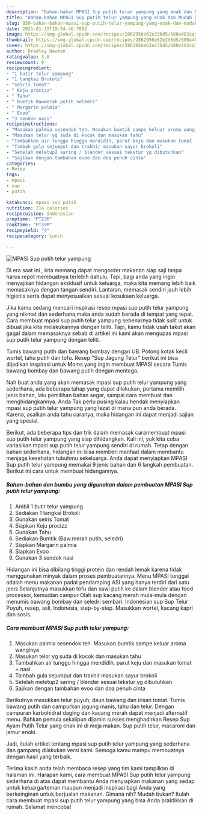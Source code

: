```yaml
---
description: "Bahan-bahan MPASI Sup putih telur yampung yang enak dan Mudah Dibuat"
title: "Bahan-bahan MPASI Sup putih telur yampung yang enak dan Mudah Dibuat"
slug: 859-bahan-bahan-mpasi-sup-putih-telur-yampung-yang-enak-dan-mudah-dibuat
date: 2021-01-15T19:54:46.780Z
image: https://img-global.cpcdn.com/recipes/2862956e62e236d5/680x482cq70/mpasi-sup-putih-telur-yampung-foto-resep-utama.jpg
thumbnail: https://img-global.cpcdn.com/recipes/2862956e62e236d5/680x482cq70/mpasi-sup-putih-telur-yampung-foto-resep-utama.jpg
cover: https://img-global.cpcdn.com/recipes/2862956e62e236d5/680x482cq70/mpasi-sup-putih-telur-yampung-foto-resep-utama.jpg
author: Bradley Newton
ratingvalue: 3.8
reviewcount: 9
recipeingredient:
- "1 butir telur yampung"
- "1 tangkai Brokoli"
- "seiris Tomat"
- " Keju procizz"
- " Tahu"
- " Bumtik Bawmerah putih seledri"
- " Margarin palmia"
- " Evoo"
- "3 sendok nasi"
recipeinstructions:
- "Masukan palmia sesendok teh. Masukan bumtik sampe keluar aroma wanginya"
- "Masukan telor yg suda di kocok dan masukan tahu"
- "Tambahkan air tunggu hingga mendidih, parut keju dan masukan tomat + nasi"
- "Tambah gula sejumput dan trakhir masukan sayur brokoli"
- "Setelah meletup2 saring / blender sesuai tekstur yg dibutuhkan"
- "Sajikan dengan tambahan evoo dan doa penuh cinta"
categories:
- Resep
tags:
- mpasi
- sup
- putih

katakunci: mpasi sup putih 
nutrition: 214 calories
recipecuisine: Indonesian
preptime: "PT23M"
cooktime: "PT39M"
recipeyield: "4"
recipecategory: Lunch

---
```



![MPASI Sup putih telur yampung](https://img-global.cpcdn.com/recipes/2862956e62e236d5/680x482cq70/mpasi-sup-putih-telur-yampung-foto-resep-utama.jpg)

Di era  saat ini , kita memang dapat mengorder makanan siap saji tanpa harus repot membuatnya terlebih dahulu. Tapi, bagi anda yang ingin menyajikan hidangan eksklusif untuk keluarga, maka kita memang lebih baik memasaknya dengan tangan sendiri. Lantaran, memasak sendiri jauh lebih higienis serta dapat menyesuaikan sesuai kesukaan keluarga.

Jika kamu sedang mencari inspirasi resep mpasi sup putih telur yampung yang nikmat dan sederhana,maka anda sudah berada di tempat yang tepat. Cara membuat mpasi sup putih telur yampung  sebenarnya tidak sulit untuk dibuat jika kita melakukannya dengan teliti. Tapi, kamu tidak usah takut akan gagal dalam memasaknya 
sebab di artikel ini kami akan mengupas mpasi sup putih telur yampung dengan teliti.  

Tumis bawang putih dan bawang bombay dengan UB. Potong kotak kecil wortel, tahu putih dan tofu. Resep &#34;Sup Jagung Telur&#34; berikut ini bisa dijadikan inspirasi untuk Moms yang ingin membuat MPASI secara Tumis bawang bombay dan bawang putih dengan mentega.

Nah buat anda yang akan memasak mpasi sup putih telur yampung yang sederhana, ada beberapa tahap yang dapat dilakukan, pertama memilih jenis bahan, lalu pemilihan bahan segar, sampai cara membuat dan menghidangkannya. Anda Tak perlu pusing kalau hendak menyiapkan mpasi sup putih telur yampung yang lezat di mana pun anda berada. Karena, asalkan anda  tahu caranya, maka hidangan ini dapat menjadi sajian yang spesial.

Berikut, ada beberapa tips dan trik dalam memasak caramembuat mpasi sup putih telur yampung yang siap dihidangkan. Kali ini, yuk kita coba variasikan mpasi sup putih telur yampung sendiri di rumah. Tetap dengan bahan sederhana, hidangan ini bisa memberi manfaat dalam membantu menjaga kesehatan tubuhmu sekeluarga. Anda dapat menyiapkan MPASI Sup putih telur yampung memakai 9 jenis bahan dan 6 langkah pembuatan. Berikut ini cara untuk membuat hidangannya.

<!--inarticleads1-->

##### Bahan-bahan dan bumbu yang digunakan dalam pembuatan MPASI Sup putih telur yampung:

1. Ambil 1 butir telur yampung
1. Sediakan 1 tangkai Brokoli
1. Gunakan seiris Tomat
1. Siapkan  Keju procizz
1. Gunakan  Tahu
1. Sediakan  Bumtik (Baw.merah putih, seledri)
1. Siapkan  Margarin palmia
1. Siapkan  Evoo
1. Gunakan 3 sendok nasi


Hidangan ini bisa dibilang tinggi protein dan rendah lemak karena tidak menggunakan minyak dalam proses pembuatannya. Menu MPASI tunggal adalah menu makanan padat pendamping ASI yang hanya terdiri dari satu jenis Selanjutnya masukkan tofu dan sawi putih ke dalam blender atau food processor, kemudian campur Olah sup kacang merah mula-mula dengan menumis bawang bombay dan seledri sembari. Indonesian sup Sup Telur Puyuh, resep, asli, Indonesia, step-by-step. Masukkan wortel, kacang kapri dan sosis. 

<!--inarticleads2-->

##### Cara membuat MPASI Sup putih telur yampung:

1. Masukan palmia sesendok teh. Masukan bumtik sampe keluar aroma wanginya
1. Masukan telor yg suda di kocok dan masukan tahu
1. Tambahkan air tunggu hingga mendidih, parut keju dan masukan tomat + nasi
1. Tambah gula sejumput dan trakhir masukan sayur brokoli
1. Setelah meletup2 saring / blender sesuai tekstur yg dibutuhkan
1. Sajikan dengan tambahan evoo dan doa penuh cinta


Berikutnya masukkan telur puyuh, daun bawang dan irisan tomat. Tumis bawang putih dan campurkan jagung manis, tahu dan telur. Dengan campuran karbohidrat daging dan kacang merah dapat menjadi alternatif menu. Bahkan pemula sekalipun dijamin sukses menghadirkan Resep Sup Ayam Putih Telur yang enak ini di meja makan. Sup putih telur, macaroni dan jamur enoki. 

Jadi, itulah artikel tentang  mpasi sup putih telur yampung  yang sederhana dan gampang dilakukan versi kami. Semoga kamu mampu membuatnya dengan hasil yang terbaik. 

Terima kasih anda telah membaca resep yang tim kami tampilkan di halaman ini. Harapan kami, cara membuat  MPASI Sup putih telur yampung sederhana di atas dapat membantu Anda menyiapkan makanan yang sedap untuk keluarga/teman maupun menjadi inspirasi bagi Anda yang berkeinginan untuk berjualan makanan. Gimana nih? Mudah bukan? Itulah cara membuat mpasi sup putih telur yampung yang bisa Anda praktikkan di rumah. Selamat mencoba!

